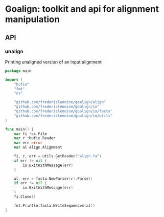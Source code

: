 # Goalign: toolkit and api for alignment manipulation

## API

### unalign

Printing unaligned version of an input alignment

```go
package main

import (
	"bufio"
	"fmt"
	"os"

	"github.com/fredericlemoine/goalign/align"
	"github.com/fredericlemoine/goalign/io"
	"github.com/fredericlemoine/goalign/io/fasta"
	"github.com/fredericlemoine/goalign/io/utils"
)

func main() {
	var fi *os.File
	var r *bufio.Reader
	var err error
	var al align.Alignment

	fi, r, err = utils.GetReader("align.fa")
	if err != nil {
		io.ExitWithMessage(err)
	}

	al, err = fasta.NewParser(r).Parse()
	if err != nil {
		io.ExitWithMessage(err)
	}
	fi.Close()

	fmt.Println(fasta.WriteSequences(al))
}
```
